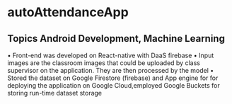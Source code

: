 # autoAttendanceApp

## Topics Android Development, Machine Learning
• Front-end was developed on React-native with DaaS firebase
• Input images are the classroom images that could be uploaded by class supervisor on the application. They are then processed by the model
• Stored the dataset on Google Firestore (firebase) and App engine for for deploying the application on Google Cloud,employed Google Buckets for storing run-time dataset storage
